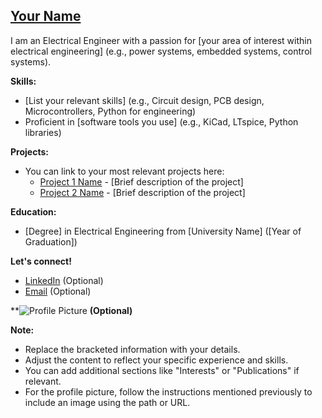 ## [Your Name](https://github.com/[your_username])

I am an Electrical Engineer with a passion for [your area of interest within electrical engineering] (e.g., power systems, embedded systems, control systems). 

**Skills:**

* [List your relevant skills] (e.g., Circuit design, PCB design, Microcontrollers, Python for engineering)
* Proficient in [software tools you use] (e.g., KiCad, LTspice, Python libraries)

**Projects:**

* You can link to your most relevant projects here: 
    * [Project 1 Name](https://github.com/[your_username]/[project1_repo]) - [Brief description of the project]
    * [Project 2 Name](https://github.com/[your_username]/[project2_repo]) - [Brief description of the project]

**Education:**

* [Degree] in Electrical Engineering from [University Name] ([Year of Graduation])

**Let's connect!**

* [LinkedIn](https://www.linkedin.com/in/[your_linkedin_profile]) (Optional)
* [Email](mailto:[your_email@address.com]) (Optional)

**![Profile Picture](image_path)  **(Optional)**

**Note:**

* Replace the bracketed information with your details.
* Adjust the content to reflect your specific experience and skills. 
* You can add additional sections like "Interests" or "Publications" if relevant.
* For the profile picture, follow the instructions mentioned previously to include an image using the path or URL.

